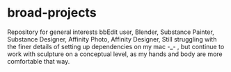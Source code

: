 # broad-projects
Repository for general interests
bbEdit user, 
Blender, 
Substance Painter, 
Substance Designer, 
Affinity Photo, 
Affinity Designer, 
Still struggling with the finer details of setting up dependencies on my mac -_- ,
but continue to work with sculpture on a conceptual level, as my hands and body are more comfortable that way.
